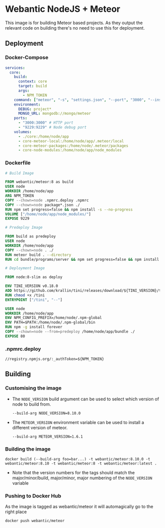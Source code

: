 # Webantic NodeJS + Meteor

This image is for building Meteor based projects.
As they output the relevant code on building there's no need to use this for deployment.

## Deployment

### Docker-Compose

```yaml
services:
  core:
    build:
      context: core
      target: build
      args:
        - NPM_TOKEN
    command: ["meteor", "-s", "settings.json", "--port", "3000", "--inspect=0.0.0.0:9229"]
    environment:
      DEBUG: project*
      MONGO_URL: mongodb://mongo/meteor
    ports:
      - "3000:3000" # HTTP port
      - "9229:9229" # Node debug port
    volumes:
      - ./core:/home/node/app
      - core-meteor-local:/home/node/app/.meteor/local
      - core-meteor-packages:/home/node/.meteor/packages
      - core-node-modules:/home/node/app/node_modules
```

### Dockerfile

```Dockerfile
# Build Image

FROM webantic/meteor:8 as build
USER node
WORKDIR /home/node/app
ARG NPM_TOKEN
COPY --chown=node .npmrc.deploy .npmrc
COPY --chown=node package*.json ./
RUN npm set progress=false && npm install -s --no-progress
VOLUME ["/home/node/app/node_modules/"]
EXPOSE 9229

# Predeploy Image

FROM build as predeploy
USER node
WORKDIR /home/node/app
COPY --chown=node . ./
RUN meteor build . --directory
RUN cd bundle/programs/server && npm set progress=false && npm install -s --no-progress --production

# Deployment Image

FROM node:8-slim as deploy

ENV TINI_VERSION v0.18.0
ADD https://github.com/krallin/tini/releases/download/${TINI_VERSION}/tini /tini
RUN chmod +x /tini
ENTRYPOINT ["/tini", "--"]

USER node
WORKDIR /home/node/app
ENV NPM_CONFIG_PREFIX=/home/node/.npm-global
ENV PATH=$PATH:/home/node/.npm-global/bin
RUN npm -g install forever
COPY --chown=node --from=predeploy /home/node/app/bundle ./
EXPOSE 80

```

### .npmrc.deploy

    //registry.npmjs.org/:_authToken=${NPM_TOKEN}

## Building

### Customising the image

* The `NODE_VERSION` build argument can be used to select which version of node to build from.

      --build-arg NODE_VERSION=8.10.0

* The `METEOR_VERSION` environment variable can be used to install a different version of meteor.

      --build-arg METEOR_VERSION=1.6.1

### Building the image

    docker build (--build-arg foo=bar...) -t webantic/meteor:8.10.0 -t webantic/meteor:8.10 -t webantic/meteor:8 -t webantic/meteor:latest .

* Note that the version numbers for the tags should match the major/minor/build, major/minor, major numbering of the `NODE_VERSION` variable

### Pushing to Docker Hub

As the image is tagged as webantic/meteor it will automagically go to the right place

    docker push webantic/meteor
